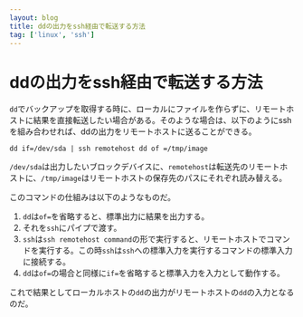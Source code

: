 ```yaml
---
layout: blog
title: ddの出力をssh経由で転送する方法
tag: ['linux', 'ssh']
---
```


# ddの出力をssh経由で転送する方法

`dd`でバックアップを取得する時に、ローカルにファイルを作らずに、リモートホストに結果を直接転送したい場合がある。そのような場合は、以下のようにsshを組み合わせれば、ddの出力をリモートホストに送ることができる。

    dd if=/dev/sda | ssh remotehost dd of =/tmp/image

`/dev/sda`は出力したいブロックデバイスに、`remotehost`は転送先のリモートホストに、`/tmp/image`はリモートホストの保存先のパスにそれぞれ読み替える。

このコマンドの仕組みは以下のようなものだ。

1. `dd`は`of=`を省略すると、標準出力に結果を出力する。
2. それを`ssh`にパイプで渡す。
3. `ssh`は`ssh remotehost command`の形で実行すると、リモートホストでコマンドを実行する。この時`ssh`は`ssh`への標準入力を実行するコマンドの標準入力に接続する。
4. `dd`は`of=`の場合と同様に`if=`を省略すると標準入力を入力として動作する。

これで結果としてローカルホストの`dd`の出力がリモートホストの`dd`の入力となるのだ。
